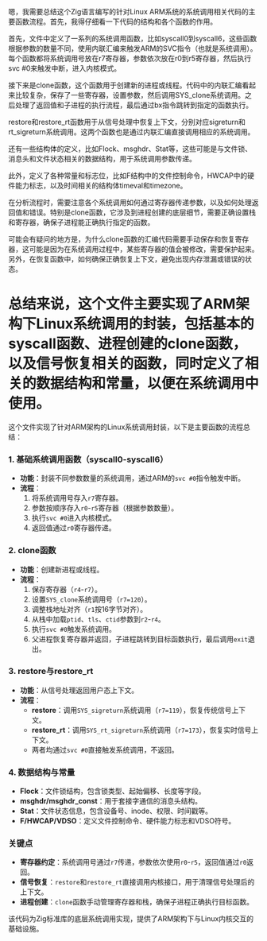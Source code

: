 嗯，我需要总结这个Zig语言编写的针对Linux ARM系统的系统调用相关代码的主要函数流程。首先，我得仔细看一下代码的结构和各个函数的作用。

首先，文件中定义了一系列的系统调用函数，比如syscall0到syscall6，这些函数根据参数的数量不同，使用内联汇编来触发ARM的SVC指令（也就是系统调用）。每个函数都将系统调用号放在r7寄存器，参数依次放在r0到r5寄存器，然后执行svc #0来触发中断，进入内核模式。

接下来是clone函数，这个函数用于创建新的进程或线程。代码中的内联汇编看起来比较复杂，保存了一些寄存器，设置参数，然后调用SYS_clone系统调用。之后处理了返回值和子进程的执行流程，最后通过bx指令跳转到指定的函数执行。

restore和restore_rt函数用于从信号处理中恢复上下文，分别对应sigreturn和rt_sigreturn系统调用。这两个函数也是通过内联汇编直接调用相应的系统调用。

还有一些结构体的定义，比如Flock、msghdr、Stat等，这些可能是与文件锁、消息头和文件状态相关的数据结构，用于系统调用参数传递。

此外，定义了各种常量和标志位，比如F结构中的文件控制命令，HWCAP中的硬件能力标志，以及时间相关的结构体timeval和timezone。

在分析流程时，需要注意各个系统调用如何通过寄存器传递参数，以及如何处理返回值和错误。特别是clone函数，它涉及到进程创建的底层细节，需要正确设置栈和寄存器，确保子进程能正确执行指定的函数。

可能会有疑问的地方是，为什么clone函数的汇编代码需要手动保存和恢复寄存器，这可能是因为在系统调用过程中，某些寄存器的值会被修改，需要保护起来。另外，在恢复函数中，如何确保正确恢复上下文，避免出现内存泄漏或错误的状态。

总结来说，这个文件主要实现了ARM架构下Linux系统调用的封装，包括基本的syscall函数、进程创建的clone函数，以及信号恢复相关的函数，同时定义了相关的数据结构和常量，以便在系统调用中使用。
================================================
这个文件实现了针对ARM架构的Linux系统调用封装，以下是主要函数的流程总结：

### 1. **基础系统调用函数（syscall0-syscall6）**
- **功能**：封装不同参数数量的系统调用，通过ARM的`svc #0`指令触发中断。
- **流程**：
  1. 将系统调用号存入`r7`寄存器。
  2. 参数按顺序存入`r0`-`r5`寄存器（根据参数数量）。
  3. 执行`svc #0`进入内核模式。
  4. 返回值通过`r0`寄存器传递。

### 2. **clone函数**
- **功能**：创建新进程或线程。
- **流程**：
  1. 保存寄存器（`r4`-`r7`）。
  2. 设置`SYS_clone`系统调用号（`r7=120`）。
  3. 调整栈地址对齐（`r1`按16字节对齐）。
  4. 从栈中加载`ptid`、`tls`、`ctid`参数到`r2`-`r4`。
  5. 执行`svc #0`触发系统调用。
  6. 父进程恢复寄存器并返回，子进程跳转到目标函数执行，最后调用`exit`退出。

### 3. **restore与restore_rt**
- **功能**：从信号处理返回用户态上下文。
- **流程**：
  - **restore**：调用`SYS_sigreturn`系统调用（`r7=119`），恢复传统信号上下文。
  - **restore_rt**：调用`SYS_rt_sigreturn`系统调用（`r7=173`），恢复实时信号上下文。
  - 两者均通过`svc #0`直接触发系统调用，不返回。

### 4. **数据结构与常量**
- **Flock**：文件锁结构，包含锁类型、起始偏移、长度等字段。
- **msghdr/msghdr_const**：用于套接字通信的消息头结构。
- **Stat**：文件状态信息，包含设备号、inode、权限、时间戳等。
- **F/HWCAP/VDSO**：定义文件控制命令、硬件能力标志和VDSO符号。

### 关键点
- **寄存器约定**：系统调用号通过`r7`传递，参数依次使用`r0`-`r5`，返回值通过`r0`返回。
- **信号恢复**：`restore`和`restore_rt`直接调用内核接口，用于清理信号处理后的上下文。
- **进程创建**：`clone`函数手动管理寄存器和栈，确保子进程正确执行目标函数。

该代码为Zig标准库的底层系统调用实现，提供了ARM架构下与Linux内核交互的基础设施。